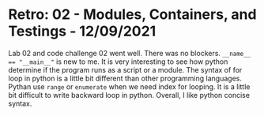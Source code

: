# Retro: 02 - Modules, Containers, and Testings - 12/09/2021

Lab 02 and code challenge 02 went well. There was no blockers. `__name__ == "__main__"` is new to me. It is very interesting to see how python determine if the program runs as a script or a module. The syntax of for loop in python is a little bit different than other programming languages. Pythan use `range` or `enumerate` when we need index for looping. It is a little bit difficult to write backward loop in python. Overall, I like python concise syntax.
